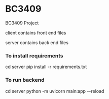 # BC3409
BC3409 Project

client
contains front end files

server
contains back end files

### To install requirements
cd server
pip install -r requirements.txt

### To run backend
cd server
python -m uvicorn main:app --reload